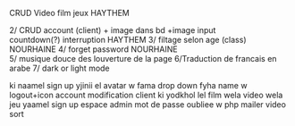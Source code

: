 CRUD
        Video 
        film
        jeux 
                   HAYTHEM 


2/    CRUD account (client) + image dans bd +image input     
        countdown(?) interruption               HAYTHEM
3/    filtage selon age (class)                 NOURHAINE
4/ forget password                              NOURHAINE  
5/   musique douce des louverture de la page
6/Traduction de francais en arabe
7/ dark or light mode 





ki naamel sign up yjinii el avatar w fama drop down fyha name w logout+icon
account modification client 
ki yodkhol lel film wela video wela jeu yaamel sign up 
espace admin 
mot de passe oubliee w php mailer
video sort 



